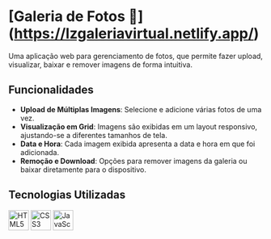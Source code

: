 # [Galeria de Fotos 📸] (https://lzgaleriavirtual.netlify.app/)

Uma aplicação web para gerenciamento de fotos, que permite fazer upload, visualizar, baixar e remover imagens de forma intuitiva.

## Funcionalidades

- **Upload de Múltiplas Imagens**: Selecione e adicione várias fotos de uma vez.
- **Visualização em Grid**: Imagens são exibidas em um layout responsivo, ajustando-se a diferentes tamanhos de tela.
- **Data e Hora**: Cada imagem exibida apresenta a data e hora em que foi adicionada.
- **Remoção e Download**: Opções para remover imagens da galeria ou baixar diretamente para o dispositivo.

## Tecnologias Utilizadas

<p>
    <img src="https://img.icons8.com/color/48/000000/html-5.png" alt="HTML5" width="40" height="40"/>
    <img src="https://img.icons8.com/color/48/000000/css3.png" alt="CSS3" width="40" height="40"/>
    <img src="https://img.icons8.com/color/48/000000/javascript.png" alt="JavaScript" width="40" height="40"/>
</p>


